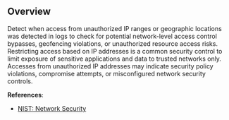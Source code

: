 ## Overview

Detect when access from unauthorized IP ranges or geographic locations was detected in logs to check for potential network-level access control bypasses, geofencing violations, or unauthorized resource access risks. Restricting access based on IP addresses is a common security control to limit exposure of sensitive applications and data to trusted networks only. Accesses from unauthorized IP addresses may indicate security policy violations, compromise attempts, or misconfigured network security controls.

**References**:
- [NIST: Network Security](https://csrc.nist.gov/publications/detail/sp/800-207/final)